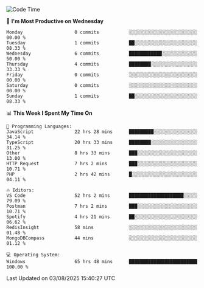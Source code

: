 <!--START_SECTION:waka-->
![Code Time](http://img.shields.io/badge/Code%20Time-5%2C468%20hrs%2036%20mins-blue)

📅 **I'm Most Productive on Wednesday** 

```text
Monday                   0 commits           ░░░░░░░░░░░░░░░░░░░░░░░░░   00.00 % 
Tuesday                  1 commits           ██░░░░░░░░░░░░░░░░░░░░░░░   08.33 % 
Wednesday                6 commits           ████████████░░░░░░░░░░░░░   50.00 % 
Thursday                 4 commits           ████████░░░░░░░░░░░░░░░░░   33.33 % 
Friday                   0 commits           ░░░░░░░░░░░░░░░░░░░░░░░░░   00.00 % 
Saturday                 0 commits           ░░░░░░░░░░░░░░░░░░░░░░░░░   00.00 % 
Sunday                   1 commits           ██░░░░░░░░░░░░░░░░░░░░░░░   08.33 % 
```


📊 **This Week I Spent My Time On** 

```text
💬 Programming Languages: 
JavaScript               22 hrs 28 mins      █████████░░░░░░░░░░░░░░░░   34.14 % 
TypeScript               20 hrs 33 mins      ████████░░░░░░░░░░░░░░░░░   31.25 % 
Other                    8 hrs 33 mins       ███░░░░░░░░░░░░░░░░░░░░░░   13.00 % 
HTTP Request             7 hrs 2 mins        ███░░░░░░░░░░░░░░░░░░░░░░   10.71 % 
PHP                      2 hrs 42 mins       █░░░░░░░░░░░░░░░░░░░░░░░░   04.11 % 

🔥 Editors: 
VS Code                  52 hrs 2 mins       ████████████████████░░░░░   79.09 % 
Postman                  7 hrs 2 mins        ███░░░░░░░░░░░░░░░░░░░░░░   10.71 % 
Spotify                  4 hrs 21 mins       ██░░░░░░░░░░░░░░░░░░░░░░░   06.62 % 
RedisInsight             58 mins             ░░░░░░░░░░░░░░░░░░░░░░░░░   01.48 % 
MongoDBCompass           44 mins             ░░░░░░░░░░░░░░░░░░░░░░░░░   01.12 % 

💻 Operating System: 
Windows                  65 hrs 48 mins      █████████████████████████   100.00 % 
```


 Last Updated on 03/08/2025 15:40:27 UTC
<!--END_SECTION:waka-->

